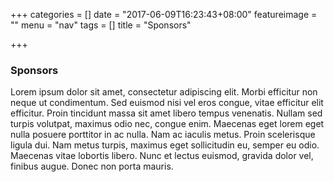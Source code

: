 +++
categories = []
date = "2017-06-09T16:23:43+08:00"
featureimage = ""
menu = "nav"
tags = []
title = "Sponsors"

+++

### Sponsors

Lorem ipsum dolor sit amet, consectetur adipiscing elit. Morbi efficitur non neque ut condimentum. Sed euismod nisi vel eros congue, vitae efficitur elit efficitur. Proin tincidunt massa sit amet libero tempus venenatis. Nullam sed turpis volutpat, maximus odio nec, congue enim. Maecenas eget lorem eget nulla posuere porttitor in ac nulla. Nam ac iaculis metus. Proin scelerisque ligula dui. Nam metus turpis, maximus eget sollicitudin eu, semper eu odio. Maecenas vitae lobortis libero. Nunc et lectus euismod, gravida dolor vel, finibus augue. Donec non porta mauris.